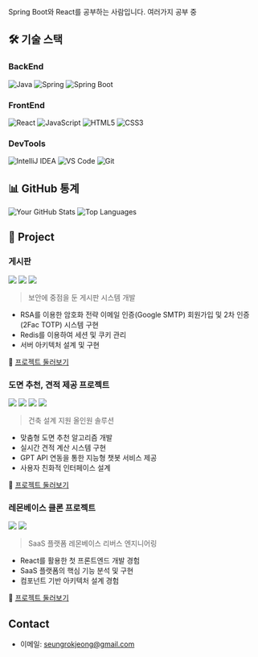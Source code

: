 Spring Boot와 React를 공부하는 사람입니다. 여러가지 공부 중


## 🛠 기술 스택

### BackEnd
![Java](https://img.shields.io/badge/Java-007396?style=flat-square&logo=java&logoColor=white)
![Spring](https://img.shields.io/badge/Spring-6DB33F?style=flat-square&logo=spring&logoColor=white)
![Spring Boot](https://img.shields.io/badge/Spring_Boot-6DB33F?style=flat-square&logo=spring-boot&logoColor=white)

### FrontEnd
![React](https://img.shields.io/badge/React-61DAFB?style=flat-square&logo=react&logoColor=black)
![JavaScript](https://img.shields.io/badge/JavaScript-F7DF1E?style=flat-square&logo=javascript&logoColor=black)
![HTML5](https://img.shields.io/badge/HTML5-E34F26?style=flat-square&logo=html5&logoColor=white)
![CSS3](https://img.shields.io/badge/CSS3-1572B6?style=flat-square&logo=css3&logoColor=white)

### DevTools
![IntelliJ IDEA](https://img.shields.io/badge/IntelliJ_IDEA-000000?style=flat-square&logo=intellij-idea&logoColor=white)
![VS Code](https://img.shields.io/badge/VS_Code-007ACC?style=flat-square&logo=visual-studio-code&logoColor=white)
![Git](https://img.shields.io/badge/Git-F05032?style=flat-square&logo=git&logoColor=white)

## 📊 GitHub 통계
![Your GitHub Stats](https://github-readme-stats.vercel.app/api?username=Seungrok-J&show_icons=true&theme=radical)
![Top Languages](https://github-readme-stats.vercel.app/api/top-langs/?username=Seungrok-J&layout=compact&theme=radical)

## 🚀 Project

### 게시판
<img src="https://img.shields.io/badge/Spring_Boot-6DB33F?style=flat-square&logo=spring-boot&logoColor=white"/> <img src="https://img.shields.io/badge/React-61DAFB?style=flat-square&logo=react&logoColor=black"/> <img src="https://img.shields.io/badge/PostgreSQL-4169E1?style=flat-square&logo=postgresql&logoColor=white"/>

> 보안에 중점을 둔 게시판 시스템 개발
- RSA를 이용한 암호화 전략 이메일 인증(Google SMTP) 회원가입 및 2차 인증(2Fac TOTP) 시스템 구현
- Redis를 이용하여 세션 및 쿠키 관리
- 서버 아키텍처 설계 및 구현

📎 [프로젝트 둘러보기](https://github.com/Seungrok-J/Posts_project)

### 도면 추천, 견적 제공 프로젝트
<img src="https://img.shields.io/badge/Spring_Boot-6DB33F?style=flat-square&logo=spring-boot&logoColor=white"/> <img src="https://img.shields.io/badge/React-61DAFB?style=flat-square&logo=react&logoColor=black"/> <img src="https://img.shields.io/badge/MySQL-4479A1?style=flat-square&logo=mysql&logoColor=white"/> <img src="https://img.shields.io/badge/OpenAI-412991?style=flat-square&logo=openai&logoColor=white"/>

> 건축 설계 지원 올인원 솔루션
- 맞춤형 도면 추천 알고리즘 개발
- 실시간 견적 계산 시스템 구현
- GPT API 연동을 통한 지능형 챗봇 서비스 제공
- 사용자 친화적 인터페이스 설계

📎 [프로젝트 둘러보기](https://github.com/Seungrok-J/FinalProject)

### 레몬베이스 클론 프로젝트
<img src="https://img.shields.io/badge/Spring_Boot-6DB33F?style=flat-square&logo=spring-boot&logoColor=white"/> <img src="https://img.shields.io/badge/React-61DAFB?style=flat-square&logo=react&logoColor=black"/>

> SaaS 플랫폼 레몬베이스 리버스 엔지니어링
- React를 활용한 첫 프론트엔드 개발 경험
- SaaS 플랫폼의 핵심 기능 분석 및 구현
- 컴포넌트 기반 아키텍처 설계 경험

📎 [프로젝트 둘러보기](https://github.com/Seungrok-J/Interim-project)

## Contact
- 이메일: seungrokjeong@gmail.com

